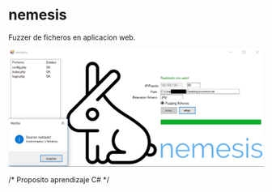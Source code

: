 # nemesis
Fuzzer de ficheros en aplicacion web.

![texto cualquiera por si no carga la imagen](https://github.com/naivenom/nemesis/blob/master/nemesis.PNG)

/* Proposito aprendizaje C# */
